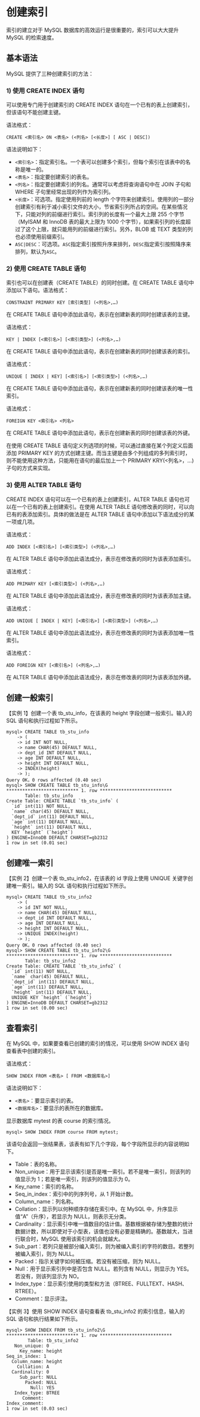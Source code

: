 # 创建索引

索引的建立对于 MySQL 数据库的高效运行是很重要的，索引可以大大提升 MySQL 的检索速度。

##  基本语法

 MySQL 提供了三种创建索引的方法：

###  1\) 使用 CREATE INDEX 语句

 可以使用专门用于创建索引的 CREATE INDEX 语句在一个已有的表上创建索引，但该语句不能创建主键。

 语法格式：

```text
CREATE <索引名> ON <表名> (<列名> [<长度>] [ ASC | DESC])
```

 语法说明如下：

*  `<索引名>`：指定索引名。一个表可以创建多个索引，但每个索引在该表中的名称是唯一的。
*  `<表名>`：指定要创建索引的表名。
*  `<列名>`：指定要创建索引的列名。通常可以考虑将查询语句中在 JOIN 子句和 WHERE 子句里经常出现的列作为索引列。
*  `<长度>`：可选项。指定使用列前的 length 个字符来创建索引。使用列的一部分创建索引有利于减小索引文件的大小，节省索引列所占的空间。在某些情况下，只能对列的前缀进行索引。索引列的长度有一个最大上限 255 个字节（MyISAM 和 InnoDB 表的最大上限为 1000 个字节），如果索引列的长度超过了这个上限，就只能用列的前缀进行索引。另外，BLOB 或 TEXT 类型的列也必须使用前缀索引。
*  `ASC|DESC`：可选项。`ASC`指定索引按照升序来排列，`DESC`指定索引按照降序来排列，默认为`ASC`。

###  2\) 使用 CREATE TABLE 语句

 索引也可以在创建表（CREATE TABLE）的同时创建。在 CREATE TABLE 语句中添加以下语句。语法格式：

```text
CONSTRAINT PRIMARY KEY [索引类型] (<列名>,…)
```

 在 CREATE TABLE 语句中添加此语句，表示在创建新表的同时创建该表的主键。

 语法格式：

```text
KEY | INDEX [<索引名>] [<索引类型>] (<列名>,…)
```

 在 CREATE TABLE 语句中添加此语句，表示在创建新表的同时创建该表的索引。

 语法格式：

```text
UNIQUE [ INDEX | KEY] [<索引名>] [<索引类型>] (<列名>,…)
```

 在 CREATE TABLE 语句中添加此语句，表示在创建新表的同时创建该表的唯一性索引。

 语法格式：

```text
FOREIGN KEY <索引名> <列名>
```

 在 CREATE TABLE 语句中添加此语句，表示在创建新表的同时创建该表的外键。

 在使用 CREATE TABLE 语句定义列选项的时候，可以通过直接在某个列定义后面添加 PRIMARY KEY 的方式创建主键。而当主键是由多个列组成的多列索引时，则不能使用这种方法，只能用在语句的最后加上一个 PRIMARY KRY\(&lt;列名&gt;，…\) 子句的方式来实现。

###  3\) 使用 ALTER TABLE 语句

 CREATE INDEX 语句可以在一个已有的表上创建索引，ALTER TABLE 语句也可以在一个已有的表上创建索引。在使用 ALTER TABLE 语句修改表的同时，可以向已有的表添加索引。具体的做法是在 ALTER TABLE 语句中添加以下语法成分的某一项或几项。

 语法格式：

```text
ADD INDEX [<索引名>] [<索引类型>] (<列名>,…)
```

 在 ALTER TABLE 语句中添加此语法成分，表示在修改表的同时为该表添加索引。

 语法格式：

```text
ADD PRIMARY KEY [<索引类型>] (<列名>,…)
```

 在 ALTER TABLE 语句中添加此语法成分，表示在修改表的同时为该表添加主键。

 语法格式：

```text
ADD UNIQUE [ INDEX | KEY] [<索引名>] [<索引类型>] (<列名>,…)
```

 在 ALTER TABLE 语句中添加此语法成分，表示在修改表的同时为该表添加唯一性索引。

 语法格式：

```text
ADD FOREIGN KEY [<索引名>] (<列名>,…)
```

 在 ALTER TABLE 语句中添加此语法成分，表示在修改表的同时为该表添加外键。

##  创建一般索引

 【实例 1】创建一个表 tb\_stu\_info，在该表的 height 字段创建一般索引。输入的 SQL 语句和执行过程如下所示。

```text
mysql> CREATE TABLE tb_stu_info
    -> (
    -> id INT NOT NULL,
    -> name CHAR(45) DEFAULT NULL,
    -> dept_id INT DEFAULT NULL,
    -> age INT DEFAULT NULL,
    -> height INT DEFAULT NULL,
    -> INDEX(height)
    -> );
Query OK，0 rows affected (0.40 sec)
mysql> SHOW CREATE TABLE tb_stu_info\G
*************************** 1. row ***************************
       Table: tb_stu_info
Create Table: CREATE TABLE `tb_stu_info` (
  `id` int(11) NOT NULL,
  `name` char(45) DEFAULT NULL,
  `dept_id` int(11) DEFAULT NULL,
  `age` int(11) DEFAULT NULL,
  `height` int(11) DEFAULT NULL,
  KEY `height` (`height`)
) ENGINE=InnoDB DEFAULT CHARSET=gb2312
1 row in set (0.01 sec)
```

##  创建唯一索引

 【实例 2】创建一个表 tb\_stu\_info2，在该表的 id 字段上使用 UNIQUE 关键字创建唯一索引。输入的 SQL 语句和执行过程如下所示。

```text
mysql> CREATE TABLE tb_stu_info2
    -> (
    -> id INT NOT NULL,
    -> name CHAR(45) DEFAULT NULL,
    -> dept_id INT DEFAULT NULL,
    -> age INT DEFAULT NULL,
    -> height INT DEFAULT NULL,
    -> UNIQUE INDEX(height)
    -> );
Query OK，0 rows affected (0.40 sec)
mysql> SHOW CREATE TABLE tb_stu_info2\G
*************************** 1. row ***************************
       Table: tb_stu_info2
Create Table: CREATE TABLE `tb_stu_info2` (
  `id` int(11) NOT NULL,
  `name` char(45) DEFAULT NULL,
  `dept_id` int(11) DEFAULT NULL,
  `age` int(11) DEFAULT NULL,
  `height` int(11) DEFAULT NULL,
  UNIQUE KEY `height` (`height`)
) ENGINE=InnoDB DEFAULT CHARSET=gb2312
1 row in set (0.00 sec)
```

##  查看索引

 在 MySQL 中，如果要查看已创建的索引的情况，可以使用 SHOW INDEX 语句查看表中创建的索引。

 语法格式：

```text
SHOW INDEX FROM <表名> [ FROM <数据库名>]
```

 语法说明如下：

*  `<表名>`：要显示索引的表。
*  `<数据库名>`：要显示的表所在的数据库。

 显示数据库 mytest 的表 course 的索引情况。

```text
mysql> SHOW INDEX FROM course FROM mytest;
```

 该语句会返回一张结果表，该表有如下几个字段，每个字段所显示的内容说明如下。

*  Table：表的名称。
*  Non\_unique：用于显示该索引是否是唯一索引。若不是唯一索引，则该列的值显示为 1；若是唯一索引，则该列的值显示为 0。
*  Key\_name：索引的名称。
*  Seq\_in\_index：索引中的列序列号，从 1 开始计数。
*  Column\_name：列名称。
*  Collation：显示列以何种顺序存储在索引中。在 MySQL 中，升序显示值“A”（升序），若显示为 NULL，则表示无分类。
*  Cardinality：显示索引中唯一值数目的估计值。基数根据被存储为整数的统计数据计数，所以即使对于小型表，该值也没有必要是精确的。基数越大，当进行联合时，MySQL 使用该索引的机会就越大。
*  Sub\_part：若列只是被部分编入索引，则为被编入索引的字符的数目。若整列被编入索引，则为 NULL。
*  Packed：指示关键字如何被压缩。若没有被压缩，则为 NULL。
*  Null：用于显示索引列中是否包含 NULL。若列含有 NULL，则显示为 YES。若没有，则该列显示为 NO。
*  Index\_type：显示索引使用的类型和方法（BTREE、FULLTEXT、HASH、RTREE）。
*  Comment：显示评注。

 【实例 3】使用 SHOW INDEX 语句查看表 tb\_stu\_info2 的索引信息，输入的 SQL 语句和执行结果如下所示。

```text
mysql> SHOW INDEX FROM tb_stu_info2\G
*************************** 1. row ***************************
        Table: tb_stu_info2
   Non_unique: 0
     Key_name: height
Seq_in_index: 1
  Column_name: height
    Collation: A
  Cardinality: 0
     Sub_part: NULL
       Packed: NULL
         Null: YES
   Index_type: BTREE
      Comment:
Index_comment:
1 row in set (0.03 sec)
```

